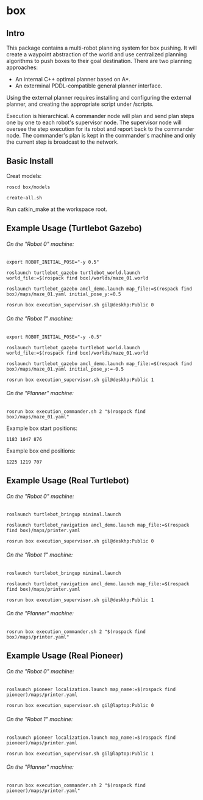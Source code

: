 # box #


## Intro ##


This package contains a multi-robot planning system for box pushing.
It will create a waypoint abstraction of the world and use centralized planning algorithms to push boxes to their goal destination.
There are two planning approaches: 
* An internal C++ optimal planner based on A*.
* An exterminal PDDL-compatible general planner interface.

Using the external planner requires installing and configuring the external planner, and creating the appropriate script under /scripts.

Execution is hierarchical. A commander node will plan and send plan steps one by one to each robot's supervisor node.
The supervisor node will oversee the step execution for its robot and report back to the commander node.
The commander's plan is kept in the commander's machine and only the current step is broadcast to the network. 





## Basic Install ##

Creat models:

```roscd box/models  ```

```create-all.sh  ```

Run catkin_make at the workspace root.


## Example Usage (Turtlebot Gazebo) ##

###### On the "Robot 0" machine:

```export ROBOT_INITIAL_POSE="-y 0.5" ```

```roslaunch turtlebot_gazebo turtlebot_world.launch world_file:=$(rospack find box)/worlds/maze_01.world ```

```roslaunch turtlebot_gazebo amcl_demo.launch map_file:=$(rospack find box)/maps/maze_01.yaml initial_pose_y:=0.5 ```

```rosrun box execution_supervisor.sh gil@deskhp:Public 0 ```


###### On the "Robot 1" machine:

```export ROBOT_INITIAL_POSE="-y -0.5" ```

```roslaunch turtlebot_gazebo turtlebot_world.launch world_file:=$(rospack find box)/worlds/maze_01.world ```

```roslaunch turtlebot_gazebo amcl_demo.launch map_file:=$(rospack find box)/maps/maze_01.yaml initial_pose_y:=-0.5 ```

```rosrun box execution_supervisor.sh gil@deskhp:Public 1 ```


###### On the "Planner" machine:

```rosrun box execution_commander.sh 2 "$(rospack find box)/maps/maze_01.yaml" ```

Example box start positions:

```1183 1047 876 ```

Example box end positions:

```1225 1219 707 ```





## Example Usage (Real Turtlebot) ##


###### On the "Robot 0" machine:

```roslaunch turtlebot_bringup minimal.launch ```

```roslaunch turtlebot_navigation amcl_demo.launch map_file:=$(rospack find box)/maps/printer.yaml ```

```rosrun box execution_supervisor.sh gil@deskhp:Public 0 ```


###### On the "Robot 1" machine:

```roslaunch turtlebot_bringup minimal.launch ```

```roslaunch turtlebot_navigation amcl_demo.launch map_file:=$(rospack find box)/maps/printer.yaml ```

```rosrun box execution_supervisor.sh gil@deskhp:Public 1 ```


###### On the "Planner" machine:

```rosrun box execution_commander.sh 2 "$(rospack find box)/maps/printer.yaml" ```




## Example Usage (Real Pioneer) ##


###### On the "Robot 0" machine:

```roslaunch pioneer localization.launch map_name:=$(rospack find pioneer)/maps/printer.yaml```

```rosrun box execution_supervisor.sh gil@laptop:Public 0 ```


###### On the "Robot 1" machine:

```roslaunch pioneer localization.launch map_name:=$(rospack find pioneer)/maps/printer.yaml```

```rosrun box execution_supervisor.sh gil@laptop:Public 1 ```


###### On the "Planner" machine:

```rosrun box execution_commander.sh 2 "$(rospack find pioneer)/maps/printer.yaml" ```

